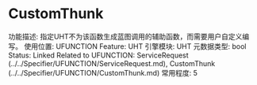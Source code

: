 # CustomThunk

功能描述: 指定UHT不为该函数生成蓝图调用的辅助函数，而需要用户自定义编写。
使用位置: UFUNCTION
Feature: UHT
引擎模块: UHT
元数据类型: bool
Status: Linked
Related to UFUNCTION: ServiceRequest (../../Specifier/UFUNCTION/ServiceRequest.md), CustomThunk (../../Specifier/UFUNCTION/CustomThunk.md)
常用程度: 5